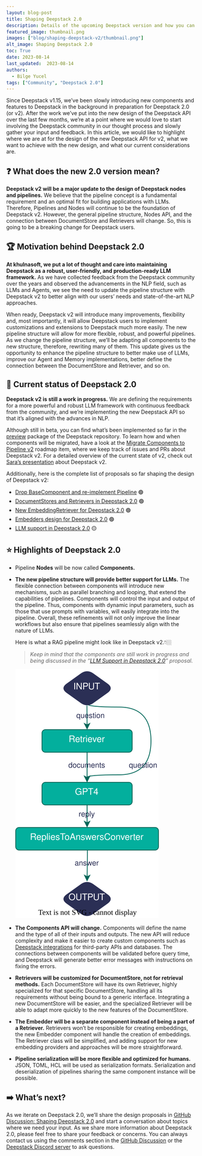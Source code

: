 ```yaml
---
layout: blog-post
title: Shaping Deepstack 2.0 
description: Details of the upcoming Deepstack version and how you can give feedback 
featured_image: thumbnail.png
images: ["blog/shaping-deepstack-v2/thumbnail.png"]
alt_image: Shaping Deepstack 2.0
toc: True
date: 2023-08-14
last_updated:  2023-08-14
authors:
  - Bilge Yucel
tags: ["Community", "Deepstack 2.0"]
---
```


Since Deepstack v1.15, we’ve been slowly introducing new components and features to Deepstack in the background in preparation for Deepstack 2.0 (or v2). After the work we’ve put into the new design of the Deepstack API over the last few months, we’re at a point where we would love to start involving the Deepstack community in our thought process and slowly gather your input and feedback. In this article, we would like to highlight where we are at for the design of the new Deepstack API for v2, what we want to achieve with the new design, and what our current considerations are. 

## ❓ What does the new 2.0 version mean?

**Deepstack v2 will be a major update to the design of Deepstack nodes and pipelines.** We believe that the pipeline concept is a fundamental requirement and an optimal fit for building applications with LLMs. Therefore, Pipelines and Nodes will continue to be the foundation of Deepstack v2. However, the general pipeline structure, Nodes API, and the connection between DocumentStore and Retrievers will change. So, this is going to be a breaking change for Deepstack users.

## 🏆 Motivation behind Deepstack 2.0

**At khulnasoft, we put a lot of thought and care into maintaining Deepstack as a robust, user-friendly, and production-ready LLM framework.** As we have collected feedback from the Deepstack community over the years and observed the advancements in the NLP field, such as LLMs and Agents, we see the need to update the pipeline structure with Deepstack v2 to better align with our users’ needs and state-of-the-art NLP approaches. 

When ready, Deepstack v2 will introduce many improvements, flexibility and, most importantly, it will allow Deepstack users to implement customizations and extensions to Deepstack much more easily. The new pipeline structure will allow for more flexible, robust, and powerful pipelines. As we change the pipeline structure, we’ll be adapting all components to the new structure, therefore, rewriting many of them. This update gives us the opportunity to enhance the pipeline structure to better make use of LLMs, improve our Agent and Memory implementations, better define the connection between the DocumentStore and Retriever, and so on.

## 📍 Current status of Deepstack 2.0

**Deepstack v2 is still a work in progress.** We are defining the requirements for a more powerful and robust LLM framework with continuous feedback from the community, and we’re implementing the new Deepstack API so that it’s aligned with the advances in NLP. 

Although still in beta, you can find what’s been implemented so far in the [preview](https://github.com/khulnasoft/deepstack/tree/main/deepstack/preview) package of the Deepstack repository. To learn how and when components will be migrated, have a look at the [Migrate Components to Pipeline v2](https://github.com/khulnasoft/deepstack/issues/5265) roadmap item, where we keep track of issues and PRs about Deepstack v2. For a detailed overview of the current state of v2, check out [Sara’s presentation](https://drive.google.com/drive/folders/1DoS3NDCI_YGNFUy-QRL0XzeRT7vJRrn7) about Deepstack v2. 

Additionally, here is the complete list of proposals so far shaping the design of Deepstack v2: 

- [Drop BaseComponent and re-implement Pipeline](https://github.com/khulnasoft/deepstack/blob/main/proposals/text/4284-drop-basecomponent.md) 🟢
- [DocumentStores and Retrievers in Deepstack 2.0](https://github.com/khulnasoft/deepstack/blob/main/proposals/text/4370-documentstores-and-retrievers.md) 🟢
- [New EmbeddingRetriever for Deepstack 2.0](https://github.com/khulnasoft/deepstack/blob/main/proposals/text/3558-embedding_retriever.md) 🟢
- [Embedders design for Deepstack 2.0](https://github.com/khulnasoft/deepstack/blob/main/proposals/text/5390-embedders.md) 🟢
- [LLM support in Deepstack 2.0](https://github.com/khulnasoft/deepstack/pull/5540) 🟡

## ⭐ Highlights of Deepstack 2.0

- Pipeline **Nodes** will be now called **Components.**
- **The new pipeline structure will provide better support for LLMs.** The flexible connection between components will introduce new mechanisms, such as parallel branching and looping, that extend the capabilities of pipelines. Components will control the input and output of the pipeline. Thus, components with dynamic input parameters, such as those that use prompts with variables, will easily integrate into the pipeline. Overall, these refinements will not only improve the linear workflows but also ensure that pipelines seamlessly align with the nature of LLMs.
    
    Here is what a RAG pipeline might look like in Deepstack v2.👇🏼
    
    > *Keep in mind that the components are still work in progress and being discussed in the “[LLM Support in Deepstack 2.0](https://github.com/khulnasoft/deepstack/pull/5540)” proposal.*
    > 
    
    ![Representation of a RAG pipeline in Deepstack v2](rag-representation.svg "*Representation of a RAG pipeline in Deepstack v2*")
    
- **The Components API will change.** Components will define the name and the type of all of their inputs and outputs. The new API will reduce complexity and make it easier to create custom components such as [Deepstack integrations](https://deepstack.khulnasoft.com/integrations) for third-party APIs and databases. The connections between components will be validated before query time, and Deepstack will generate better error messages with instructions on fixing the errors.
- **Retrievers will be customized for DocumentStore, not for retrieval methods.** Each DocumentStore will have its own Retriever, highly specialized for that specific DocumentStore, handling all its requirements without being bound to a generic interface. Integrating a new DocumentStore will be easier, and the specialized Retriever will be able to adapt more quickly to the new features of the DocumentStore.
- **The Embedder will be a separate component instead of being a part of a Retriever.** Retrievers won’t be responsible for creating embeddings, the new Embedder component will handle the creation of embeddings. The Retriever class will be simplified, and adding support for new embedding providers and approaches will be more straightforward.
- **Pipeline serialization will be more flexible and optimized for humans.** JSON, TOML, HCL will be used as serialization formats. Serialization and deserialization of pipelines sharing the same component instance will be possible.

## ➡️ What’s next?

As we iterate on Deepstack 2.0, we’ll share the design proposals in [GitHub Discussion: Shaping Deepstack 2.0](https://github.com/khulnasoft/deepstack/discussions/5568) and start a conversation about topics where we need your input. As we share more information about Deepstack 2.0, please feel free to share your feedback or concerns. You can always contact us using the comments section in the [GitHub Discussion](https://github.com/khulnasoft/deepstack/discussions/5568) or the [Deepstack Discord server](https://discord.com/invite/deepstack) to ask questions.